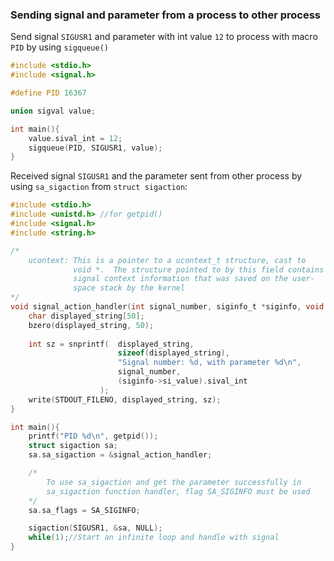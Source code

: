 ### Sending signal and parameter from a process to other process

Send signal ``SIGUSR1`` and parameter with int value ``12`` to process with macro ``PID`` by using ``sigqueue()``

```c
#include <stdio.h>
#include <signal.h>   

#define PID 16367

union sigval value;

int main(){  
    value.sival_int = 12;
    sigqueue(PID, SIGUSR1, value);
}
```

Received signal ``SIGUSR1`` and the parameter sent from other process by using ``sa_sigaction`` from ``struct sigaction``:

```c
#include <stdio.h>
#include <unistd.h> //for getpid()
#include <signal.h>   
#include <string.h>   

/*
    ucontext: This is a pointer to a ucontext_t structure, cast to
              void *.  The structure pointed to by this field contains
              signal context information that was saved on the user-
              space stack by the kernel
*/
void signal_action_handler(int signal_number, siginfo_t *siginfo, void *ucontext){
    char displayed_string[50];
	bzero(displayed_string, 50);
	
	int sz = snprintf(  displayed_string,
                        sizeof(displayed_string),
                        "Signal number: %d, with parameter %d\n",
                        signal_number,
                        (siginfo->si_value).sival_int
                    );
	write(STDOUT_FILENO, displayed_string, sz); 
}

int main(){ 
    printf("PID %d\n", getpid());
    struct sigaction sa;
    sa.sa_sigaction = &signal_action_handler;

    /*
        To use sa_sigaction and get the parameter successfully in 
        sa_sigaction function handler, flag SA_SIGINFO must be used
    */
    sa.sa_flags = SA_SIGINFO;

    sigaction(SIGUSR1, &sa, NULL);
	while(1);//Start an infinite loop and handle with signal
}
```